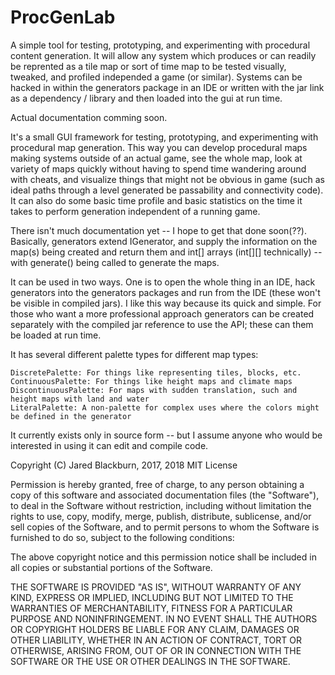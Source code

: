 # ProcGenLab

A simple tool for testing, prototyping, and experimenting with procedural content generation.  It will allow any system which produces or can readily be reprented as a tile map or sort of time map to be tested visually, tweaked, and profiled independed 
a game (or similar).  Systems can be hacked in within the generators package in an IDE or written with the jar link as a 
dependency / library and then loaded into the gui at run time.

Actual documentation comming soon.

It's a small GUI framework for testing, prototyping, and experimenting with procedural map generation.  This way you can develop procedural maps making systems outside of an actual game, see the whole map, look at variety of maps quickly without having to spend time wandering around with cheats, and visualize things that might not be obvious in game (such as ideal paths through a level generated be passability and connectivity code).  It can also do some basic time profile and basic statistics on the time it takes to perform generation independent of a running game.

There isn't much documentation yet -- I hope to get that done soon(??).  Basically, generators extend IGenerator, and supply the information on the map(s) being created and return them and int[] arrays (int[][] technically) -- with generate() being called to generate the maps.

It can be used in two ways.  One is to open the whole thing in an IDE, hack generators into the generators packages and run from the IDE (these won't be visible in compiled jars).  I like this way because its quick and simple.  For those who want a more professional approach generators can be created separately with the compiled jar reference to use the API; these can them be loaded at run time.

It has several different palette types for different map types:

    DiscretePalette: For things like representing tiles, blocks, etc.
    ContinuousPalette: For things like height maps and climate maps
    DiscontinuousPalette: For maps with sudden translation, such and height maps with land and water
    LiteralPalette: A non-palette for complex uses where the colors might be defined in the generator

It currently exists only in source form -- but I assume anyone who would be interested in using it can edit and compile code.

Copyright (C) Jared Blackburn, 2017, 2018 MIT License

Permission is hereby granted, free of charge, to any person obtaining a copy of this software and associated documentation files (the "Software"), to deal in the Software without restriction, including without limitation the rights to use, copy, modify, merge, publish, distribute, sublicense, and/or sell copies of the Software, and to permit persons to whom the Software is furnished to do so, subject to the following conditions:

The above copyright notice and this permission notice shall be included in all copies or substantial portions of the Software.

THE SOFTWARE IS PROVIDED "AS IS", WITHOUT WARRANTY OF ANY KIND, EXPRESS OR IMPLIED, INCLUDING BUT NOT LIMITED TO THE WARRANTIES OF MERCHANTABILITY, FITNESS FOR A PARTICULAR PURPOSE AND NONINFRINGEMENT. IN NO EVENT SHALL THE AUTHORS OR COPYRIGHT HOLDERS BE LIABLE FOR ANY CLAIM, DAMAGES OR OTHER LIABILITY, WHETHER IN AN ACTION OF CONTRACT, TORT OR OTHERWISE, ARISING FROM, OUT OF OR IN CONNECTION WITH THE SOFTWARE OR THE USE OR OTHER DEALINGS IN THE SOFTWARE.

